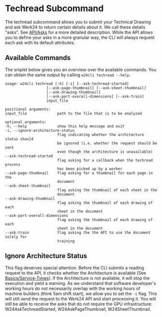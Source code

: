 # Techread Subcommand

The techread subcommand allows you to submit your Technical Drawing and ask Werk24 to return certain details about it. We call these details "asks". See [API/Asks](/api/asks) for a more detailed description. While the API allows you to define your asks in a more granular way, the CLI will always request each ask with its default attributes.

## Available Commands

The sniplet below gives you an overview over the available commands. You can obtain the same output by calling `w24cli techread --help`.

    usage: w24cli techread [-h] [-i] [--ask-techread-started]
                       [--ask-page-thumbnail] [--ask-sheet-thumbnail]
                       [--ask-drawing-thumbnail]
                       [--ask-part-overall-dimensions] [--ask-train]
                       input_file

    positional arguments:
    input_file              path to the file that is to be analyzed

    optional arguments:
    -h, --help              show this help message and exit
    -i, --ignore-architecture-status
                            flag indicating whether the architecture status should
                            be ignored (i.e. whether the request should be sent
                            even though the architecture is unavailable)
    --ask-techread-started
                            flag asking for a callback when the techread process
                            has been picked up by a worker
    --ask-page-thumbnail    flag asking for a thumbnail for each page in the
                            document
    --ask-sheet-thumbnail
                            flag asking the thumbnail of each sheet in the
                            document
    --ask-drawing-thumbnail
                            flag asking the thumbnail of each drawing of each
                            sheet in the document
    --ask-part-overall-dimensions
                            flag asking the thumbnail of each drawing of each
                            sheet in the document
    --ask-train             flag asking the the API to use the document solely for
                            training

## Ignore Architecture Status

This flag deserves special attention. Before the CLI submits a reading request to the API, it checks whether the Architecture is available (See [Basics/Service-Times](/basics/service_times/)). If the Architecture is not available, it will stop the execution and yield a warning. As we understand that software developer's working hours do not necessarily overlap with the working hours of machine builders (think 5am shift start), we allow you to set the `-i` flag. This will still send the request to the Werk24 API and start processing it. You will still be able to receive the asks that do not require the GPU infrastructure: W24AskTechreadStarted, W24AskPageThumbnail, W24SheetThumbnail.
